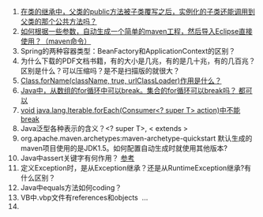 1. [在类的继承中，父类的public方法被子类覆写之后，实例化的子类还能调用到父类的那个公共方法吗？](https://github.com/niaomingjian/java-workspace/blob/develop/java-class-extend/src/main/java/com/nmj/classextend/MainClass.java)  
2. [如何根据一些参数，自动生成一个简单的maven工程，然后导入Eclipse直接使用？（maven命令）](http://www.cnblogs.com/niaomingjian/p/8600980.html)  
3. Spring的两种容器类型：BeanFactory和ApplicationContext的区别？  
4. 为什么下载的PDF文档书籍，有的大小是几兆，有的是几十兆，有的几百兆？区别是什么？可以压缩吗？是不是扫描版的就很大？  
5. [Class.forName(className, true, urlClassLoader)作用是什么？](https://github.com/niaomingjian/java-workspace/blob/c928704cd4e4b8b0e7aa0911dfea7348b7e50a87/classloader-two-related-class/classloader-two-related-class-main/src/main/java/com/nmj/classloader/JarClassLoader.java#L42)
6. [Java中，从数组的for循环中可以break。集合的for循环可以break吗？ 都可以](https://github.com/niaomingjian/java-workspace/blob/develop/java-for-loop/src/main/java/com/nmj/forloop/MainClass.java)  
7. [void java.lang.Iterable.forEach(Consumer<? super T> action)中不能break](https://github.com/niaomingjian/java-workspace/blob/d33d17bfc6ac9d604308ed6c99e62dfa3139fd4c/java-for-loop/src/main/java/com/nmj/forloop/MainClass.java#L50)
8. Java泛型各种表示的含义？<? super T>, < extends >  
9. org.apache.maven.archetypes:maven-archetype-quickstart 默认生成的maven项目使用的是JDK1.5。如何配置自动生成时就使用其他版本?  
10. Java中assert关键字有何作用？ [参考](https://docs.oracle.com/javase/specs/jls/se8/html/jls-14.html#jls-14.10)  
11. 定义Exception时，是从Exception继承？还是从RuntimeException继承?有什么区别？  
12. Java中equals方法如何coding？  
13. VB中.vbp文件有references和objects  ...  
14.  
